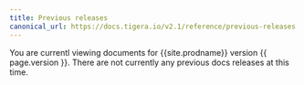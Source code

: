 ```yaml
---
title: Previous releases
canonical_url: https://docs.tigera.io/v2.1/reference/previous-releases
---
```



You are currentl viewing documents for {{site.prodname}} version {{ page.version }}. There are not currently any previous docs releases at this time.
